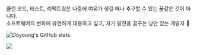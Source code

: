 클린 코드, 테스트, 리팩토링은 나중에 여유가 생길 때나 추구할 수 있는 꿈같은 것이 아니다. <br/>
소프트웨어의 변화에 유연하게 대응하고 싶고, 자기 발전을 꿈꾸는 낭만 있는 개발자 🌱

![Doyoung's GitHub stats](https://github-readme-stats.vercel.app/api?username=doyoung0205&theme=slateorange&show_icons=true)


<a href="https://github.com/anuraghazra/github-readme-stats">
  <img align="center" src="https://github-readme-stats.vercel.app/api/pin/?username=doyoung0205&repo=daily-book-read-n-write&theme=slateorange" />
</a>
